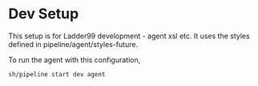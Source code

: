 # Dev Setup

This setup is for Ladder99 development - agent xsl etc. It uses the styles defined in pipeline/agent/styles-future.

To run the agent with this configuration,

    sh/pipeline start dev agent
